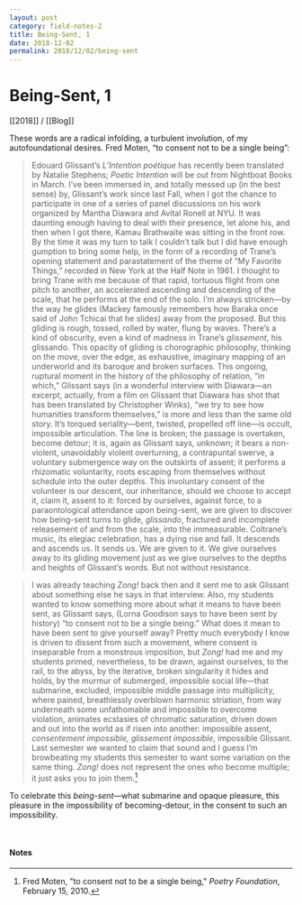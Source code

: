 ```yaml
---
layout: post
category: field-notes-2
title: Being-Sent, 1
date: 2018-12-02
permalink: 2018/12/02/being-sent
---
```


# Being-Sent, 1

[[2018]] / [[Blog]]

These words are a radical infolding, a turbulent involution, of my autofoundational desires. Fred Moten, “to consent not to be a single being”:

> Edouard Glissant’s *L’Intention poétique* has recently been translated by Natalie Stephens; *Poetic Intention* will be out from Nightboat Books in March. I’ve been immersed in, and totally messed up (in the best sense) by, Glissant’s work since last Fall, when I got the chance to participate in one of a series of panel discussions on his work organized by Mantha Diawara and Avital Ronell at NYU. It was daunting enough having to deal with their presence, let alone his, and then when I got there, Kamau Brathwaite was sitting in the front row. By the time it was my turn to talk I couldn’t talk but I did have enough gumption to bring some help, in the form of a recording of Trane’s opening statement and parastatement of the theme of “My Favorite Things,” recorded in New York at the Half Note in 1961. I thought to bring Trane with me because of that rapid, tortuous flight from one pitch to another, an accelerated ascending and descending of the scale, that he performs at the end of the solo. I’m always stricken—by the way he glides (Mackey famously remembers how Baraka once said of John Tchicai that he slides) away from the proposed. But this gliding is rough, tossed, rolled by water, flung by waves. There’s a kind of obscurity, even a kind of madness in Trane’s *glissement*, his glissando. This opacity of gliding is chorographic philosophy, thinking on the move, over the edge, as exhaustive, imaginary mapping of an underworld and its baroque and broken surfaces. This ongoing, ruptural moment in the history of the philosophy of relation, “in which,” Glissant says (in a wonderful interview with Diawara—an excerpt, actually, from a film on Glissant that Diawara has shot that has been translated by Christopher Winks), “we try to see how humanities transform themselves,” is more and less than the same old story. It’s torqued seriality—bent, twisted, propelled off line—is occult, impossible articulation. The line is broken; the passage is overtaken, become detour; it is, again as Glissant says, unknown; it bears a non-violent, unavoidably violent overturning, a contrapuntal swerve, a voluntary submergence way on the outskirts of assent; it performs a rhizomatic voluntarity, roots escaping from themselves without schedule into the outer depths. This involuntary consent of the volunteer is our descent, our inheritance, should we choose to accept it, claim it, assent to it: forced by ourselves, against force, to a paraontological attendance upon being-sent, we are given to discover how being-sent turns to glide, *glissando*, fractured and incomplete releasement of and from the scale, into the immeasurable. Coltrane’s music, its elegiac celebration, has a dying rise and fall. It descends and ascends us. It sends us. We are given to it. We give ourselves away to its gliding movement just as we give ourselves to the depths and heights of Glissant’s words. But not without resistance.

> I was already teaching *Zong!* back then and it sent me to ask Glissant about something else he says in that interview. Also, my students wanted to know something more about what it means to have been sent, as Glissant says, (Lorna Goodison says to have been sent by history) “to consent not to be a single being.” What does it mean to have been sent to give yourself away? Pretty much everybody I know is driven to dissent from such a movement, where consent is inseparable from a monstrous imposition, but *Zong!* had me and my students primed, nevertheless, to be drawn, against ourselves, to the rail, to the abyss, by the iterative, broken singularity it hides and holds, by the murmur of submerged, impossible social life—that submarine, excluded, impossible middle passage into multiplicity, where pained, breathlessly overblown harmonic striation, from way underneath some unfathomable and impossible to overcome violation, animates ecstasies of chromatic saturation, driven down and out into the world as if risen into another: impossible assent, *consentement impossible, glissement impossible*, impossible Glissant. Last semester we wanted to claim that sound and I guess I’m browbeating my students this semester to want some variation on the same thing. *Zong!* does not represent the ones who become multiple; it just asks you to join them.[^1]

To celebrate this *being-sent*—what submarine and opaque pleasure, this pleasure in the impossibility of becoming-detour, in the consent to such an impossibility.

<br>

#### Notes

[^1]: Fred Moten, "to consent not to be a single being," *Poetry Foundation*, February 15, 2010.
